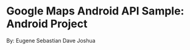 Google Maps Android API Sample: Android Project
=====================================================
By:
Eugene Sebastian
Dave Joshua

